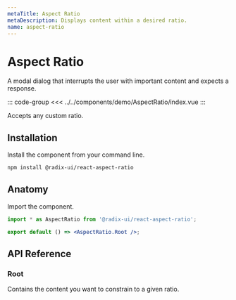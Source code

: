 ```yaml
---
metaTitle: Aspect Ratio
metaDescription: Displays content within a desired ratio.
name: aspect-ratio
---
```


<script setup>
import Description from '../../components/Description.vue'
import HeroContainer from '../../components/HeroContainer.vue'
import DemoAspectRatio from '../../components/demo/AspectRatio/index.vue'
import HeroCodeGroup from '../../components/HeroCodeGroup.vue'
</script>

# Aspect Ratio

<Description>
A modal dialog that interrupts the user with important content and expects a
response.
</Description>

<HeroContainer>
<DemoAspectRatio />
</HeroContainer>

::: code-group
<<< ../../components/demo/AspectRatio/index.vue
:::

Accepts any custom ratio.

## Installation

Install the component from your command line.

```bash
npm install @radix-ui/react-aspect-ratio
```

## Anatomy

Import the component.

```jsx
import * as AspectRatio from '@radix-ui/react-aspect-ratio';

export default () => <AspectRatio.Root />;
```

## API Reference

### Root

Contains the content you want to constrain to a given ratio.


<PropsTable
  :data="[
    {
      name: 'asChild',
      required: false,
      type: 'boolean',
      default: 'false',
      description: '',
    },
    {
      name: 'ratio',
      type: 'number',
      default: '1',
      description: 'The desired ratio',
    },
  ]"
/>